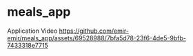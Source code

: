 # meals_app

Application Video
https://github.com/emir-emir/meals_app/assets/69528988/7bfa5d78-23f6-4de5-9bfb-7433318e7715


